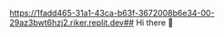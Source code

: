 https://1fadd465-31a1-43ca-b63f-3672008b6e34-00-29az3bwt6hzj2.riker.replit.dev## Hi there 👋

<!--
**DZCONT/DZCONT** is a ✨ _special_ ✨ repository because its `README.md` (this file) appears on your GitHub profile.

Here are some ideas to get you started:

- 🔭 I’m currently working on ...
- 🌱 I’m currently learning ...
- 👯 I’m looking to collaborate on ...
- 🤔 I’m looking for help with ...
- 💬 Ask me about ...
- 📫 How to reach me: ...
- 😄 Pronouns: ...
- ⚡ Fun fact: ...
-->

